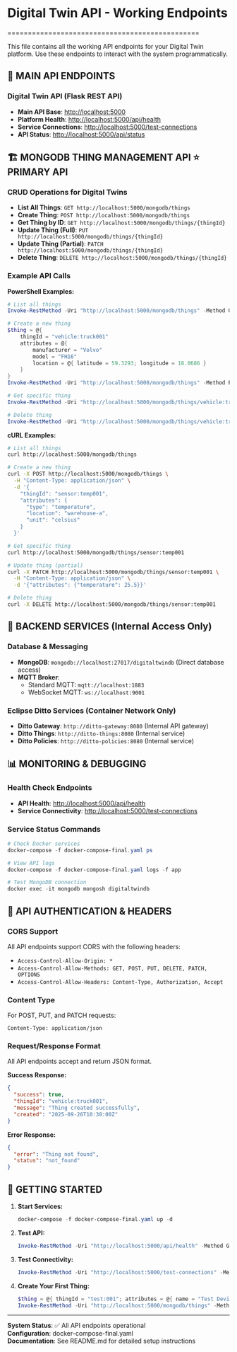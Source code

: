 # Digital Twin API - Working Endpoints
===============================================

This file contains all the working API endpoints for your Digital Twin platform. Use these endpoints to interact with the system programmatically.

## 🚀 **MAIN API ENDPOINTS**

### **Digital Twin API (Flask REST API)**
- **Main API Base**: [http://localhost:5000](http://localhost:5000)
- **Platform Health**: [http://localhost:5000/api/health](http://localhost:5000/api/health)
- **Service Connections**: [http://localhost:5000/test-connections](http://localhost:5000/test-connections)
- **API Status**: [http://localhost:5000/api/status](http://localhost:5000/api/status)

## 🏗️ **MONGODB THING MANAGEMENT API** ⭐ **PRIMARY API**

### **CRUD Operations for Digital Twins**
- **List All Things**: `GET http://localhost:5000/mongodb/things`
- **Create Thing**: `POST http://localhost:5000/mongodb/things`
- **Get Thing by ID**: `GET http://localhost:5000/mongodb/things/{thingId}`
- **Update Thing (Full)**: `PUT http://localhost:5000/mongodb/things/{thingId}`
- **Update Thing (Partial)**: `PATCH http://localhost:5000/mongodb/things/{thingId}`
- **Delete Thing**: `DELETE http://localhost:5000/mongodb/things/{thingId}`

### **Example API Calls**

**PowerShell Examples:**
```powershell
# List all things
Invoke-RestMethod -Uri "http://localhost:5000/mongodb/things" -Method GET

# Create a new thing
$thing = @{
    thingId = "vehicle:truck001"
    attributes = @{
        manufacturer = "Volvo"
        model = "FH16"
        location = @{ latitude = 59.3293; longitude = 18.0686 }
    }
}
Invoke-RestMethod -Uri "http://localhost:5000/mongodb/things" -Method POST -Body ($thing | ConvertTo-Json -Depth 3) -ContentType "application/json"

# Get specific thing
Invoke-RestMethod -Uri "http://localhost:5000/mongodb/things/vehicle:truck001" -Method GET

# Delete thing
Invoke-RestMethod -Uri "http://localhost:5000/mongodb/things/vehicle:truck001" -Method DELETE
```

**cURL Examples:**
```bash
# List all things
curl http://localhost:5000/mongodb/things

# Create a new thing
curl -X POST http://localhost:5000/mongodb/things \
  -H "Content-Type: application/json" \
  -d '{
    "thingId": "sensor:temp001",
    "attributes": {
      "type": "temperature",
      "location": "warehouse-a",
      "unit": "celsius"
    }
  }'

# Get specific thing
curl http://localhost:5000/mongodb/things/sensor:temp001

# Update thing (partial)
curl -X PATCH http://localhost:5000/mongodb/things/sensor:temp001 \
  -H "Content-Type: application/json" \
  -d '{"attributes": {"temperature": 25.5}}'

# Delete thing
curl -X DELETE http://localhost:5000/mongodb/things/sensor:temp001
```

## 🔧 **BACKEND SERVICES** (Internal Access Only)

### **Database & Messaging**
- **MongoDB**: `mongodb://localhost:27017/digitaltwindb` (Direct database access)
- **MQTT Broker**: 
  - Standard MQTT: `mqtt://localhost:1883`
  - WebSocket MQTT: `ws://localhost:9001`

### **Eclipse Ditto Services** (Container Network Only)
- **Ditto Gateway**: `http://ditto-gateway:8080` (Internal API gateway)
- **Ditto Things**: `http://ditto-things:8080` (Internal service)
- **Ditto Policies**: `http://ditto-policies:8080` (Internal service)

## 📊 **MONITORING & DEBUGGING**

### **Health Check Endpoints**
- **API Health**: [http://localhost:5000/api/health](http://localhost:5000/api/health)
- **Service Connectivity**: [http://localhost:5000/test-connections](http://localhost:5000/test-connections)

### **Service Status Commands**
```powershell
# Check Docker services
docker-compose -f docker-compose-final.yaml ps

# View API logs
docker-compose -f docker-compose-final.yaml logs -f app

# Test MongoDB connection
docker exec -it mongodb mongosh digitaltwindb
```

## 🔐 **API AUTHENTICATION & HEADERS**

### **CORS Support**
All API endpoints support CORS with the following headers:
- `Access-Control-Allow-Origin: *`
- `Access-Control-Allow-Methods: GET, POST, PUT, DELETE, PATCH, OPTIONS`
- `Access-Control-Allow-Headers: Content-Type, Authorization, Accept`

### **Content Type**
For POST, PUT, and PATCH requests:
```
Content-Type: application/json
```

### **Request/Response Format**
All API endpoints accept and return JSON format.

**Success Response:**
```json
{
  "success": true,
  "thingId": "vehicle:truck001",
  "message": "Thing created successfully",
  "created": "2025-09-26T10:30:00Z"
}
```

**Error Response:**
```json
{
  "error": "Thing not found",
  "status": "not_found"
}
```

## 🚀 **GETTING STARTED**

1. **Start Services:**
   ```powershell
   docker-compose -f docker-compose-final.yaml up -d
   ```

2. **Test API:**
   ```powershell
   Invoke-RestMethod -Uri "http://localhost:5000/api/health" -Method GET
   ```

3. **Test Connectivity:**
   ```powershell
   Invoke-RestMethod -Uri "http://localhost:5000/test-connections" -Method GET
   ```

4. **Create Your First Thing:**
   ```powershell
   $thing = @{ thingId = "test:001"; attributes = @{ name = "Test Device" } }
   Invoke-RestMethod -Uri "http://localhost:5000/mongodb/things" -Method POST -Body ($thing | ConvertTo-Json) -ContentType "application/json"
   ```

---

**System Status**: ✅ All API endpoints operational  
**Configuration**: docker-compose-final.yaml  
**Documentation**: See README.md for detailed setup instructions